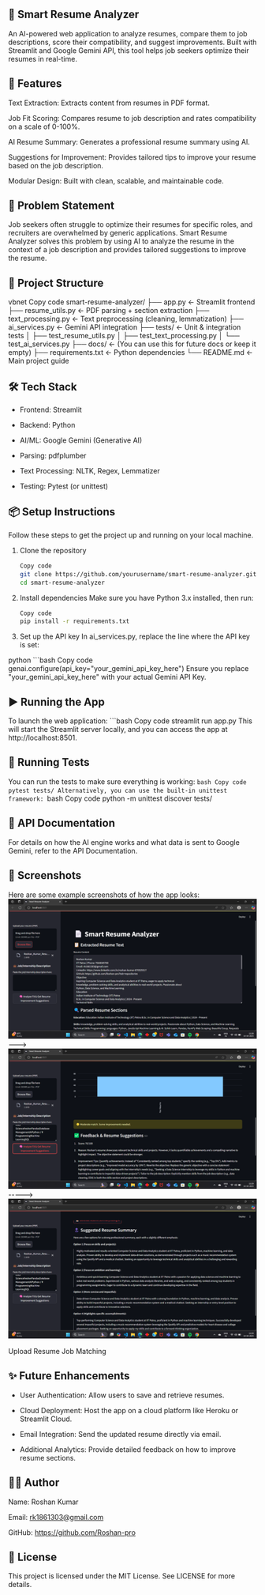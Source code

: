 ## 📄 Smart Resume Analyzer
An AI-powered web application to analyze resumes, compare them to job descriptions, score their compatibility, and suggest improvements. Built with Streamlit and Google Gemini API, this tool helps job seekers optimize their resumes in real-time.

## 🚀 Features
Text Extraction: Extracts content from resumes in PDF format.

Job Fit Scoring: Compares resume to job description and rates compatibility on a scale of 0-100%.

AI Resume Summary: Generates a professional resume summary using AI.

Suggestions for Improvement: Provides tailored tips to improve your resume based on the job description.

Modular Design: Built with clean, scalable, and maintainable code.

## 🧠 Problem Statement
Job seekers often struggle to optimize their resumes for specific roles, and recruiters are overwhelmed by generic applications.
Smart Resume Analyzer solves this problem by using AI to analyze the resume in the context of a job description and provides tailored suggestions to improve the resume.

## 📂 Project Structure
vbnet
Copy code
smart-resume-analyzer/
├── app.py                   ← Streamlit frontend
├── resume_utils.py          ← PDF parsing + section extraction
├── text_processing.py       ← Text preprocessing (cleaning, lemmatization)
├── ai_services.py           ← Gemini API integration
├── tests/                   ← Unit & integration tests
│   ├── test_resume_utils.py
│   ├── test_text_processing.py
│   └── test_ai_services.py
├── docs/                    ← (You can use this for future docs or keep it empty)
├── requirements.txt         ← Python dependencies
└── README.md                ← Main project guide

## 🛠️ Tech Stack
- Frontend: Streamlit

- Backend: Python

- AI/ML: Google Gemini (Generative AI)

- Parsing: pdfplumber

- Text Processing: NLTK, Regex, Lemmatizer

- Testing: Pytest (or unittest)

## 📦 Setup Instructions
Follow these steps to get the project up and running on your local machine.

1. Clone the repository
    ```bash
    Copy code
    git clone https://github.com/yourusername/smart-resume-analyzer.git
    cd smart-resume-analyzer

2. Install dependencies
Make sure you have Python 3.x installed, then run:
    ```bash
    Copy code
    pip install -r requirements.txt

3. Set up the API key
In ai_services.py, replace the line where the API key is set:

python
    ```bash
    Copy code
    genai.configure(api_key="your_gemini_api_key_here")
    Ensure you replace "your_gemini_api_key_here" with your actual Gemini API Key.

## ▶️ Running the App
To launch the web application:
    ```bash
    Copy code
    streamlit run app.py
This will start the Streamlit server locally, and you can access the app at http://localhost:8501.

## 🧪 Running Tests
You can run the tests to make sure everything is working:
    ```bash
    Copy code
    pytest tests/
Alternatively, you can use the built-in unittest framework:
    ```bash
    Copy code
    python -m unittest discover tests/
## 📘 API Documentation
For details on how the AI engine works and what data is sent to Google Gemini, refer to the API Documentation.

## 📸 Screenshots
Here are some example screenshots of how the app looks:
![alt text](<Screenshot (135).png>)--->![alt text](<Screenshot (136).png>)----->![alt text](<Screenshot (137).png>)

Upload Resume	Job Matching
## ✨ Future Enhancements
- User Authentication: Allow users to save and retrieve resumes.

- Cloud Deployment: Host the app on a cloud platform like Heroku or Streamlit Cloud.

- Email Integration: Send the updated resume directly via email.

- Additional Analytics: Provide detailed feedback on how to improve resume sections.

## 👨‍💻 Author
Name: Roshan Kumar

Email: rk1861303@gmail.com

GitHub: https://github.com/Roshan-pro

## 📄 License
This project is licensed under the MIT License. See LICENSE for more details.
